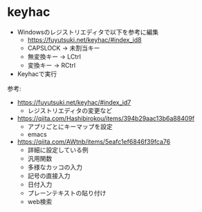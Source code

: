 # keyhac

- Windowsのレジストリエディタで以下を参考に編集
    - https://fuyutsuki.net/keyhac/#index_id8
    - CAPSLOCK -> 未割当キー
    - 無変換キー -> LCtrl
    - 変換キー -> RCtrl
- Keyhacで実行

参考: 
- https://fuyutsuki.net/keyhac/#index_id7
    - レジストリエディタの変更など 
- https://qiita.com/Hashibirokou/items/394b29aac13b6a88409f
    - アプリごとにキーマップを設定
    - emacs 
- https://qiita.com/AWtnb/items/5eafc1ef6846f39fca76
    - 詳細に設定している例 
    - 汎用関数
    - 多様なカッコの入力
    - 記号の直接入力
    - 日付入力
    - プレーンテキストの貼り付け
    - web検索
